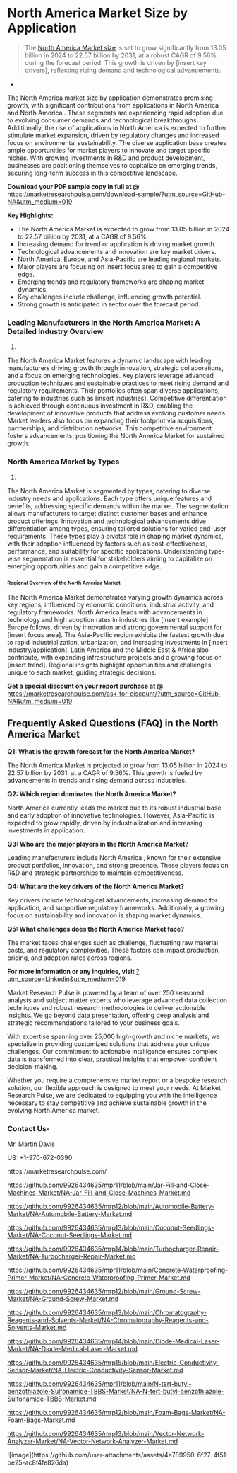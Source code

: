 <h1>North America  Market&nbsp;Size by Application</h1><blockquote><p>The <a href="https://marketresearchpulse.com/download-sample/?utm_source=GitHub-NA&amp;utm_medium=019">North America  Market size</a> is set to grow significantly from 13.05 billion in 2024 to 22.57 billion by 2031, at a robust CAGR of 9.56% during the forecast period. This growth is driven by [insert key drivers], reflecting rising demand and technological advancements.</p></blockquote><ul><li></li></ul><p>The North America  market size by application demonstrates promising growth, with significant contributions from applications in North America  and North America . These segments are experiencing rapid adoption due to evolving consumer demands and technological breakthroughs. Additionally, the rise of applications in North America  is expected to further stimulate market expansion, driven by regulatory changes and increased focus on environmental sustainability. The diverse application base creates ample opportunities for market players to innovate and target specific niches. With growing investments in R&D and product development, businesses are positioning themselves to capitalize on emerging trends, securing long-term success in this competitive landscape.</p><p><strong>Download your PDF sample copy in full at @ </strong><a href="https://marketresearchpulse.com/download-sample/?utm_source=GitHub-NA&amp;utm_medium=019">https://marketresearchpulse.com/download-sample/?utm_source=GitHub-NA&amp;utm_medium=019</a></p><p><strong>Key Highlights: </strong></p><ul><li>The North America  Market is expected to grow from 13.05 billion in 2024 to 22.57 billion by 2031, at a CAGR of 9.56%.</li><li>Increasing demand for trend or application is driving market growth.</li><li>Technological advancements and innovation are key market drivers.</li><li>North America, Europe, and Asia-Pacific are leading regional markets.</li><li>Major players are focusing on insert focus area to gain a competitive edge.</li><li>Emerging trends and regulatory frameworks are shaping market dynamics.</li><li>Key challenges include challenge, influencing growth potential.</li><li>Strong growth is anticipated in sector over the forecast period.</li></ul><h3>Leading Manufacturers in the North America  Market: A Detailed Industry Overview</h3><ol><li></li></ol><div class="flex max-w-full flex-col flex-grow"><div class="min-h-8 text-message flex w-full flex-col items-end gap-2 whitespace-normal break-words [.text-message+&amp;]:mt-5" dir="auto" data-message-author-role="assistant" data-message-id="fd8432e4-4910-450d-b182-61b7bfb0a01f" data-message-model-slug="gpt-4o"><div class="flex w-full flex-col gap-1 empty:hidden first:pt-[3px]"><div class="markdown prose w-full break-words dark:prose-invert light"><p>The North America  Market features a dynamic landscape with leading manufacturers driving growth through innovation, strategic collaborations, and a focus on emerging technologies. Key players leverage advanced production techniques and sustainable practices to meet rising demand and regulatory requirements. Their portfolios often span diverse applications, catering to industries such as [insert industries]. Competitive differentiation is achieved through continuous investment in R&amp;D, enabling the development of innovative products that address evolving customer needs. Market leaders also focus on expanding their footprint via acquisitions, partnerships, and distribution networks. This competitive environment fosters advancements, positioning the North America  Market for sustained growth.</p></div></div></div></div><h3>North America  Market by Types</h3><ol><li></li></ol><div class="flex max-w-full flex-col flex-grow"><div class="min-h-8 text-message flex w-full flex-col items-end gap-2 whitespace-normal break-words [.text-message+&amp;]:mt-5" dir="auto" data-message-author-role="assistant" data-message-id="084470be-0bb7-4664-bddf-5156b4f41249" data-message-model-slug="gpt-4o-mini"><div class="flex w-full flex-col gap-1 empty:hidden first:pt-[3px]"><div class="markdown prose w-full break-words dark:prose-invert light"><p>The North America  Market is segmented by types, catering to diverse industry needs and applications. Each type offers unique features and benefits, addressing specific demands within the market. The segmentation allows manufacturers to target distinct customer bases and enhance product offerings. Innovation and technological advancements drive differentiation among types, ensuring tailored solutions for varied end-user requirements. These types play a pivotal role in shaping market dynamics, with their adoption influenced by factors such as cost-effectiveness, performance, and suitability for specific applications. Understanding type-wise segmentation is essential for stakeholders aiming to capitalize on emerging opportunities and gain a competitive edge.</p></div></div></div></div><h3><span style="font-size: 11px;">Regional Overview of the North America  Market</span></h3><div class="flex max-w-full flex-col flex-grow"><div class="min-h-8 text-message flex w-full flex-col items-end gap-2 whitespace-normal break-words [.text-message+&amp;]:mt-5" dir="auto" data-message-author-role="assistant" data-message-id="e9038762-ce64-4e30-91c9-9bd413514231" data-message-model-slug="gpt-4o-mini"><div class="flex w-full flex-col gap-1 empty:hidden first:pt-[3px]"><div class="markdown prose w-full break-words dark:prose-invert light"><p>The North America  Market demonstrates varying growth dynamics across key regions, influenced by economic conditions, industrial activity, and regulatory frameworks. North America leads with advancements in technology and high adoption rates in industries like [insert example]. Europe follows, driven by innovation and strong governmental support for [insert focus area]. The Asia-Pacific region exhibits the fastest growth due to rapid industrialization, urbanization, and increasing investments in [insert industry/application]. Latin America and the Middle East &amp; Africa also contribute, with expanding infrastructure projects and a growing focus on [insert trend]. Regional insights highlight opportunities and challenges unique to each market, guiding strategic decisions.</p></div></div></div></div><p><strong>Get a special discount on your report purchase at @ </strong><a href="https://marketresearchpulse.com/ask-for-discount/?utm_source=GitHub-NA&amp;utm_medium=019">https://marketresearchpulse.com/ask-for-discount/?utm_source=GitHub-NA&amp;utm_medium=019</a></p><h2>Frequently Asked Questions (FAQ) in the North America  Market</h2><p><strong>Q1: What is the growth forecast for the North America  Market?</strong></p><p>The North America  Market is projected to grow from 13.05 billion in 2024 to 22.57 billion by 2031, at a CAGR of 9.56%. This growth is fueled by advancements in trends and rising demand across industries.</p><p><strong>Q2: Which region dominates the North America  Market?</strong></p><p>North America currently leads the market due to its robust industrial base and early adoption of innovative technologies. However, Asia-Pacific is expected to grow rapidly, driven by industrialization and increasing investments in application.</p><p><strong>Q3: Who are the major players in the North America  Market?</strong></p><p>Leading manufacturers include North America , known for their extensive product portfolios, innovation, and strong presence. These players focus on R&amp;D and strategic partnerships to maintain competitiveness.</p><p><strong>Q4: What are the key drivers of the North America  Market?</strong></p><p>Key drivers include technological advancements, increasing demand for application, and supportive regulatory frameworks. Additionally, a growing focus on sustainability and innovation is shaping market dynamics.</p><p><strong>Q5: What challenges does the North America  Market face?</strong></p><p>The market faces challenges such as challenge, fluctuating raw material costs, and regulatory complexities. These factors can impact production, pricing, and adoption rates across regions.</p><p><strong>For more information or any inquiries, visit&nbsp;</strong><a href="?utm_source=Linkedin&utm_medium=019">?utm_source=Linkedin&utm_medium=019</a></p><p>Market Research Pulse is powered by a team of over 250 seasoned analysts and subject matter experts who leverage advanced data collection techniques and robust research methodologies to deliver actionable insights. We go beyond data presentation, offering deep analysis and strategic recommendations tailored to your business goals.</p><p>With expertise spanning over 25,000 high-growth and niche markets, we specialize in providing customized solutions that address your unique challenges. Our commitment to actionable intelligence ensures complex data is transformed into clear, practical insights that empower confident decision-making.</p><p>Whether you require a comprehensive market report or a bespoke research solution, our flexible approach is designed to meet your needs. At Market Research Pulse, we are dedicated to equipping you with the intelligence necessary to stay competitive and achieve sustainable growth in the evolving North America  market.</p><h3><strong>Contact Us-</strong></h3><p>Mr. Martin Davis</p><p>US: +1-970-672-0390</p><p>https://marketresearchpulse.com/</p><p><a href="https://github.com/9926434635/mpr11/blob/main/Jar-Fill-and-Close-Machines-Market/NA-Jar-Fill-and-Close-Machines-Market.md">https://github.com/9926434635/mpr11/blob/main/Jar-Fill-and-Close-Machines-Market/NA-Jar-Fill-and-Close-Machines-Market.md</a></p><p><a href="https://github.com/9926434635/mrp12/blob/main/Automobile-Battery-Market/NA-Automobile-Battery-Market.md">https://github.com/9926434635/mrp12/blob/main/Automobile-Battery-Market/NA-Automobile-Battery-Market.md</a></p><p><a href="https://github.com/9926434635/mrp13/blob/main/Coconut-Seedlings-Market/NA-Coconut-Seedlings-Market.md">https://github.com/9926434635/mrp13/blob/main/Coconut-Seedlings-Market/NA-Coconut-Seedlings-Market.md</a></p><p><a href="https://github.com/9926434635/mrp14/blob/main/Turbocharger-Repair-Market/NA-Turbocharger-Repair-Market.md">https://github.com/9926434635/mrp14/blob/main/Turbocharger-Repair-Market/NA-Turbocharger-Repair-Market.md</a></p><p><a href="https://github.com/9926434635/mpr11/blob/main/Concrete-Waterproofing-Primer-Market/NA-Concrete-Waterproofing-Primer-Market.md">https://github.com/9926434635/mpr11/blob/main/Concrete-Waterproofing-Primer-Market/NA-Concrete-Waterproofing-Primer-Market.md</a></p><p><a href="https://github.com/9926434635/mrp12/blob/main/Ground-Screw-Market/NA-Ground-Screw-Market.md">https://github.com/9926434635/mrp12/blob/main/Ground-Screw-Market/NA-Ground-Screw-Market.md</a></p><p><a href="https://github.com/9926434635/mrp13/blob/main/Chromatography-Reagents-and-Solvents-Market/NA-Chromatography-Reagents-and-Solvents-Market.md">https://github.com/9926434635/mrp13/blob/main/Chromatography-Reagents-and-Solvents-Market/NA-Chromatography-Reagents-and-Solvents-Market.md</a></p><p><a href="https://github.com/9926434635/mrp14/blob/main/Diode-Medical-Laser-Market/NA-Diode-Medical-Laser-Market.md">https://github.com/9926434635/mrp14/blob/main/Diode-Medical-Laser-Market/NA-Diode-Medical-Laser-Market.md</a></p><p><a href="https://github.com/9926434635/mrp15/blob/main/Electric-Conductivity-Sensor-Market/NA-Electric-Conductivity-Sensor-Market.md">https://github.com/9926434635/mrp15/blob/main/Electric-Conductivity-Sensor-Market/NA-Electric-Conductivity-Sensor-Market.md</a></p><p><a href="https://github.com/9926434635/mpr11/blob/main/N-tert-butyl-benzothiazole-Sulfonamide-TBBS-Market/NA-N-tert-butyl-benzothiazole-Sulfonamide-TBBS-Market.md">https://github.com/9926434635/mpr11/blob/main/N-tert-butyl-benzothiazole-Sulfonamide-TBBS-Market/NA-N-tert-butyl-benzothiazole-Sulfonamide-TBBS-Market.md</a></p><p><a href="https://github.com/9926434635/mrp12/blob/main/Foam-Bags-Market/NA-Foam-Bags-Market.md">https://github.com/9926434635/mrp12/blob/main/Foam-Bags-Market/NA-Foam-Bags-Market.md</a></p><p><a href="https://github.com/9926434635/mrp13/blob/main/Vector-Network-Analyzer-Market/NA-Vector-Network-Analyzer-Market.md">https://github.com/9926434635/mrp13/blob/main/Vector-Network-Analyzer-Market/NA-Vector-Network-Analyzer-Market.md</a></p>
![image](https://github.com/user-attachments/assets/4e789950-6f27-4f51-be25-ac8f4fe826da)
